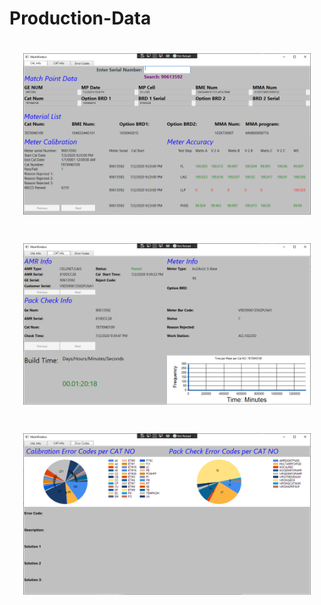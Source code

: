# Production-Data

<h1 align="center"><img src="./screenshots/1.png"  alt="authenticator" width="460px">
</h1>

<h1 align="center"><img src="./screenshots/2.png"  alt="authenticator" width="460px">
</h1>

<h1 align="center"><img src="./screenshots/3.png"  alt="authenticator" width="460px">
</h1>
